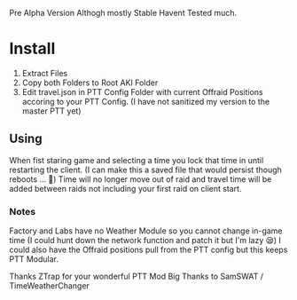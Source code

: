 Pre Alpha Version Althogh mostly Stable Havent Tested much.

# Install
1. Extract Files
2. Copy both Folders to Root AKI Folder
3. Edit travel.json in PTT Config Folder with current Offraid Positions accoring to your PTT Config. (I have not sanitized my version to the master PTT yet)

## Using

When fist staring game and selecting a time you lock that time in until restarting the client. (I can make this a saved file that would persist though reboots ... 🤔)
Time will no longer move out of raid and travel time will be added between raids not including your first raid on client start.


### Notes
Factory and Labs have no Weather Module so you cannot change in-game time (I could hunt down the network function and patch it but I'm lazy 😪)
I could also have the Offraid positions pull from the PTT config but this keeps PTT Modular.

Thanks ZTrap for your wonderful PTT Mod
Big Thanks to SamSWAT / TimeWeatherChanger

